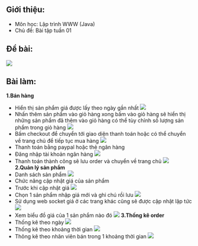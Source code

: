 ## Giới thiệu:
- Môn học: Lập trình WWW (Java)
- Chủ đề: Bài tập tuần 01
  <br />

## Đề bài:
<img src="result/debai.png"/>
<br />

## Bài làm:
<b>1.Bán hàng</b>
- Hiển thị sản phẩm giá được lấy theo ngày gần nhất
  <img src="result/1.png"/>
- Nhấn thêm sản phẩm vào giỏ hàng xong bấm vào giỏ hàng sẽ hiển thị những sản phẩm đã thêm vào giỏ hàng có thể tùy
chỉnh số lượng sản phẩm trong giỏ hàng
  <img src="result/2.png"/>
- Bấm checkout để chuyển tới giao diện thanh toán hoặc có thể chuyển về trang chủ để tiếp tục mua hàng
  <img src="result/3.png"/>
- Thanh toán bằng paypal hoặc thẻ ngân hàng 
- Đăng nhập tài khoản ngân hàng
  <img src="result/dnnh.png"/>
- Thanh toán thành công sẽ lưu order và chuyển về trang chủ
  <img src="result/4.png"/>
  <br>
  <b>2.Quản lý sản phẩm</b>
- Danh sách sản phẩm
  <img src="result/5.png"/>
- Chức năng cập nhật giá của sản phẩm
- Trước khi cập nhật giá
  <img src="result/6.png"/>
- Chọn 1 sản phẩm nhập giá mới và ghi chú rồi lưu
  <img src="result/7.png"/>
- Sử dụng web socket giá ở các trang khác cũng sẽ được cập nhật lập tức
  <img src="result/8.png"/>
- Xem biểu đồ giá của 1 sản phẩm nào đó
  <img src="result/9.png"/>
  <b>3.Thống kê order</b><br/>
- Thống kê theo ngày
  <img src="result/10.png"/>
- Thống kê theo khoảng thời gian
  <img src="result/11.png"/>
- Thông kê theo nhân viên bán trong 1 khoảng thời gian
  <img src="result/12.png"/>
